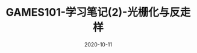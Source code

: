 ---
title: GAMES101-学习笔记(2)-光栅化与反走样
date: "2020-10-11"
url: "/posts/games101_part3"
description: "计算机图形学概览学习笔记-光栅化与反走样"
thumbnail: "img/games101/part1/triangle.jpg"
image: "img/games101/banner.jpg"
classes:
- feature-figcaption
- feature-figcaption-hidden
- feature-math
- feature-ace
categories:
- games101
- 图形学
---